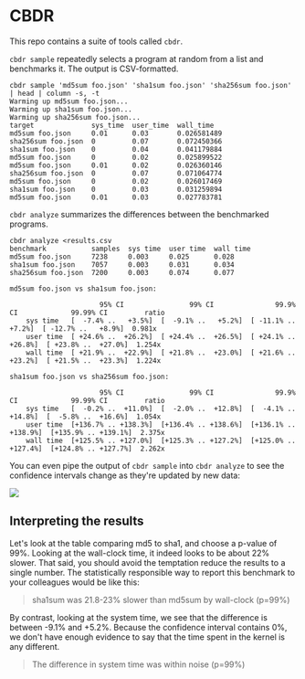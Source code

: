 # CBDR

This repo contains a suite of tools called `cbdr`.

`cbdr sample` repeatedly selects a program at random from a list and
benchmarks it.  The output is CSV-formatted.

```
cbdr sample 'md5sum foo.json' 'sha1sum foo.json' 'sha256sum foo.json' | head | column -s, -t
Warming up md5sum foo.json...
Warming up sha1sum foo.json...
Warming up sha256sum foo.json...
target              sys_time  user_time  wall_time
md5sum foo.json     0.01      0.03       0.026581489
sha256sum foo.json  0         0.07       0.072450366
sha1sum foo.json    0         0.04       0.041179884
md5sum foo.json     0         0.02       0.025899522
md5sum foo.json     0.01      0.02       0.026360146
sha256sum foo.json  0         0.07       0.071064774
md5sum foo.json     0         0.02       0.026017469
sha1sum foo.json    0         0.03       0.031259894
md5sum foo.json     0.01      0.03       0.027783781
```

`cbdr analyze` summarizes the differences between the benchmarked programs.

```
cbdr analyze <results.csv
benchmark           samples  sys time  user time  wall time
md5sum foo.json     7238     0.003     0.025      0.028
sha1sum foo.json    7057     0.003     0.031      0.034
sha256sum foo.json  7200     0.003     0.074      0.077

md5sum foo.json vs sha1sum foo.json:

                      95% CI                99% CI               99.9% CI             99.99% CI         ratio
    sys time   [  -7.4% ..   +3.5%]  [  -9.1% ..   +5.2%]  [ -11.1% ..   +7.2%]  [ -12.7% ..   +8.9%]  0.981x
    user time  [ +24.6% ..  +26.2%]  [ +24.4% ..  +26.5%]  [ +24.1% ..  +26.8%]  [ +23.8% ..  +27.0%]  1.254x
    wall time  [ +21.9% ..  +22.9%]  [ +21.8% ..  +23.0%]  [ +21.6% ..  +23.2%]  [ +21.5% ..  +23.3%]  1.224x

sha1sum foo.json vs sha256sum foo.json:

                      95% CI                99% CI               99.9% CI             99.99% CI         ratio
    sys time   [  -0.2% ..  +11.0%]  [  -2.0% ..  +12.8%]  [  -4.1% ..  +14.8%]  [  -5.8% ..  +16.6%]  1.054x
    user time  [+136.7% .. +138.3%]  [+136.4% .. +138.6%]  [+136.1% .. +138.9%]  [+135.9% .. +139.1%]  2.375x
    wall time  [+125.5% .. +127.0%]  [+125.3% .. +127.2%]  [+125.0% .. +127.4%]  [+124.8% .. +127.7%]  2.262x
```

You can even pipe the output of `cbdr sample` into `cbdr analyze` to see
the confidence intervals change as they're updated by new data:

<img src=https://github.com/asayers/cbdr/raw/master/demo.gif>

## Interpreting the results

Let's look at the table comparing md5 to sha1, and choose a p-value of 99%.
Looking at the wall-clock time, it indeed looks to be about 22% slower.
That said, you should avoid the temptation reduce the results to a single
number.  The statistically responsible way to report this benchmark to your
colleagues would be like this:

> sha1sum was 21.8-23% slower than md5sum by wall-clock (p=99%)

By contrast, looking at the system time, we see that the difference is between
-9.1% and +5.2%.  Because the confidence interval contains 0%, we don't have
enough evidence to say that the time spent in the kernel is any different.

> The difference in system time was within noise (p=99%)

